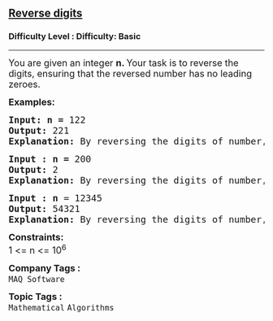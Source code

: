 <h2><a href="https://www.geeksforgeeks.org/problems/reverse-digit0316/1?itm_source=geeksforgeeks&itm_medium=article&itm_campaign=practice_card">Reverse digits</a></h2><h3>Difficulty Level : Difficulty: Basic</h3><hr><div class="problems_problem_content__Xm_eO"><p><span style="font-size: 18px;">You are given an integer <strong>n. </strong>Your task is to reverse the digits, ensuring that the reversed number has no leading zeroes.</span></p>
<p><span style="font-size: 18px;"><strong>Examples:</strong></span></p>
<pre><span style="font-size: 18px;"><strong>Input: n = </strong>122
<strong>Output: </strong>221
<strong>Explanation: </strong>By reversing the digits of number, number will change into 221.</span>
</pre>
<pre><span style="font-size: 18px;"><strong>Input : n = </strong>200
<strong>Output: </strong>2
<strong>Explanation: </strong>By reversing the digits of number,</span> <span style="font-size: 18px;">number will change into 2.</span></pre>
<pre><span style="font-size: 18px;"><strong>Input : n</strong> = 12345 
<strong>Output: </strong>54321
<strong>Explanation: </strong>By reversing the digits of number,</span> <span style="font-size: 18px;"><span style="font-size: 18px;">number will change into 54321</span>.</span></pre>
<p><span style="font-size: 18px;"><strong>Constraints:</strong><br>1 &lt;= n &lt;= 10<sup>6</sup></span></p></div><p><span style=font-size:18px><strong>Company Tags : </strong><br><code>MAQ Software</code>&nbsp;<br><p><span style=font-size:18px><strong>Topic Tags : </strong><br><code>Mathematical</code>&nbsp;<code>Algorithms</code>&nbsp;